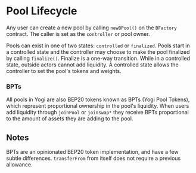 # Pool Lifecycle

Any user can create a new pool by calling `newBPool()` on the `BFactory` contract. The caller is set as the `controller` or pool owner.

Pools can exist in one of two states: `controlled` or `finalized`. Pools start in a controlled state and the controller may choose to make the pool finalized by calling `finalize()`. Finalize is a one-way transition. While in a controlled state, outside actors cannot add liquidity. A controlled state allows the controller to set the pool's tokens and weights.

### BPTs

All pools in Yogi are also BEP20 tokens known as BPTs \(Yogi Pool Tokens\), which represent proportional ownership in the pool's liquidity. When users add liquidity through `joinPool` or `joinswap*` they receive BPTs proportional to the amount of assets they are adding to the pool.

## Notes

BPTs are an opinionated BEP20 token implementation, and have a few subtle differences. `transferFrom` from itself does not require a previous allowance.

